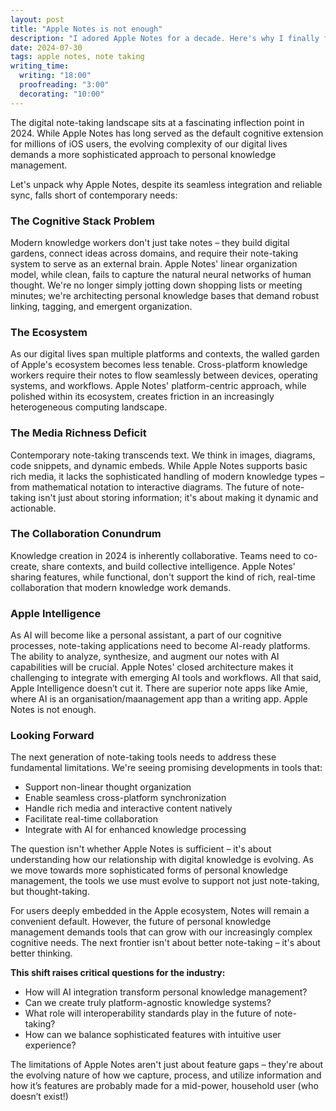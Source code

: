 ```yaml
---
layout: post
title: "Apple Notes is not enough"
description: "I adored Apple Notes for a decade. Here's why I finally forced myself out of it."
date: 2024-07-30
tags: apple notes, note taking
writing_time:
  writing: "18:00"
  proofreading: "3:00"
  decorating: "10:00"
---
```

The digital note-taking landscape sits at a fascinating inflection point in 2024. While Apple Notes has long served as the default cognitive extension for millions of iOS users, the evolving complexity of our digital lives demands a more sophisticated approach to personal knowledge management.

Let's unpack why Apple Notes, despite its seamless integration and reliable sync, falls short of contemporary needs:

### The Cognitive Stack Problem 
Modern knowledge workers don't just take notes – they build digital gardens, connect ideas across domains, and require their note-taking system to serve as an external brain. Apple Notes' linear organization model, while clean, fails to capture the natural neural networks of human thought. We're no longer simply jotting down shopping lists or meeting minutes; we're architecting personal knowledge bases that demand robust linking, tagging, and emergent organization.

### The Ecosystem
As our digital lives span multiple platforms and contexts, the walled garden of Apple's ecosystem becomes less tenable. Cross-platform knowledge workers require their notes to flow seamlessly between devices, operating systems, and workflows. Apple Notes' platform-centric approach, while polished within its ecosystem, creates friction in an increasingly heterogeneous computing landscape.

### The Media Richness Deficit 
Contemporary note-taking transcends text. We think in images, diagrams, code snippets, and dynamic embeds. While Apple Notes supports basic rich media, it lacks the sophisticated handling of modern knowledge types – from mathematical notation to interactive diagrams. The future of note-taking isn't just about storing information; it's about making it dynamic and actionable.

### The Collaboration Conundrum
Knowledge creation in 2024 is inherently collaborative. Teams need to co-create, share contexts, and build collective intelligence. Apple Notes' sharing features, while functional, don't support the kind of rich, real-time collaboration that modern knowledge work demands.

### Apple Intelligence
As AI will become like a personal assistant, a part of our cognitive processes, note-taking applications need to become AI-ready platforms. The ability to analyze, synthesize, and augment our notes with AI capabilities will be crucial. Apple Notes' closed architecture makes it challenging to integrate with emerging AI tools and workflows. All that said, Apple Intelligence doesn’t cut it. There are superior note apps like Amie, where AI is an organisation/maanagement app than a writing app. Apple Notes is not enough.

### Looking Forward
The next generation of note-taking tools needs to address these fundamental limitations. We're seeing promising developments in tools that:

* Support non-linear thought organization
* Enable seamless cross-platform synchronization
* Handle rich media and interactive content natively
* Facilitate real-time collaboration
* Integrate with AI for enhanced knowledge processing

The question isn't whether Apple Notes is sufficient – it's about understanding how our relationship with digital knowledge is evolving. As we move towards more sophisticated forms of personal knowledge management, the tools we use must evolve to support not just note-taking, but thought-taking.

For users deeply embedded in the Apple ecosystem, Notes will remain a convenient default. However, the future of personal knowledge management demands tools that can grow with our increasingly complex cognitive needs. The next frontier isn't about better note-taking – it's about better thinking.

**This shift raises critical questions for the industry:**
* How will AI integration transform personal knowledge management?
* Can we create truly platform-agnostic knowledge systems?
* What role will interoperability standards play in the future of note-taking?
* How can we balance sophisticated features with intuitive user experience?

The limitations of Apple Notes aren't just about feature gaps – they're about the evolving nature of how we capture, process, and utilize information  and how it’s features are probably made for a mid-power, household user (who doesn’t exist!)
